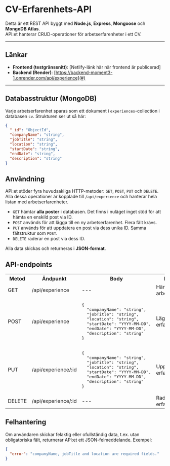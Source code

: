 # CV-Erfarenhets-API

Detta är ett REST API byggt med **Node.js**, **Express**, **Mongoose** och **MongoDB Atlas**.  
API:et hanterar CRUD-operationer för arbetserfarenheter i ett CV.

---

## Länkar

- **Frontend (testgränssnitt)**: [Netlify-länk här när frontend är publicerad]
- **Backend (Render)**: [https://backend-moment3-1.onrender.com/api/experience](#)

---

## Databasstruktur (MongoDB)

Varje arbetserfarenhet sparas som ett dokument i `experiences`-collection i databasen `cv`. Strukturen ser ut så här:

```json
{
  "_id": "ObjectId",
  "companyName": "string",
  "jobTitle": "string",
  "location": "string",
  "startDate": "string",
  "endDate": "string",
  "description": "string"
}

```

## Användning

API:et stöder fyra huvudsakliga HTTP-metoder: `GET`, `POST`, `PUT` och `DELETE`. Alla dessa operationer är kopplade till `/api/experience` och hanterar hela listan med arbetserfarenheter.

- `GET` hämtar **alla poster** i databasen. Det finns i nuläget inget stöd för att hämta en enskild post via ID.
- `POST` används för att lägga till en ny arbetserfarenhet. Flera fält krävs.
- `PUT` används för att uppdatera en post via dess unika ID. Samma fältstruktur som `POST`.
- `DELETE` raderar en post via dess ID.

Alla data skickas och returneras i **JSON-format**.

## API-endpoints

<table>
  <tr>
    <th>Metod</th>
    <th>Ändpunkt</th>
    <th>Body</th>
    <th>Beskrivning</th>
  </tr>
  <tr>
    <td>GET</td>
    <td>/api/experience</td>
    <td>---</td>
    <td>Hämtar alla arbetserfarenheter</td>
  </tr>
  <tr>
    <td>POST</td>
    <td>/api/experience</td>
    <td>
      <pre>{
  "companyName": "string",
  "jobTitle": "string",
  "location": "string",
  "startDate": "YYYY-MM-DD",
  "endDate": "YYYY-MM-DD",
  "description": "string"
}</pre>
    </td>
    <td>Lägger till en ny erfarenhet</td>
  </tr>
  <tr>
    <td>PUT</td>
    <td>/api/experience/:id</td>
    <td>
      <pre>{
  "companyName": "string",
  "jobTitle": "string",
  "location": "string",
  "startDate": "YYYY-MM-DD",
  "endDate": "YYYY-MM-DD",
  "description": "string"
}</pre>
    </td>
    <td>Uppdaterar en erfarenhet via ID</td>
  </tr>
  <tr>
    <td>DELETE</td>
    <td>/api/experience/:id</td>
    <td>---</td>
    <td>Raderar en erfarenhet via ID</td>
  </tr>
</table>

## Felhantering

Om användaren skickar felaktig eller ofullständig data, t.ex. utan obligatoriska fält, returnerar API:et ett JSON-felmeddelande. Exempel:

```json
{
  "error": "companyName, jobTitle and location are required fields."
}
